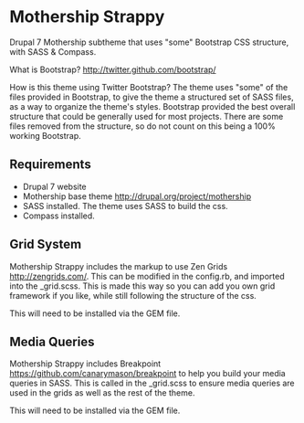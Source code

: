 Mothership Strappy
==========

Drupal 7 Mothership subtheme that uses "some" Bootstrap CSS structure, with SASS &amp; Compass. 

What is Bootstrap? http://twitter.github.com/bootstrap/

How is this theme using Twitter Bootstrap?
The theme uses "some" of the files provided in Bootstrap, to give the theme a structured set of SASS files, as a way to organize the theme's styles. Bootstrap provided the best overall structure that could be generally used for most projects. There are some files removed from the structure, so do not count on this being a 100% working Bootstrap.

## Requirements

* Drupal 7 website
* Mothership base theme http://drupal.org/project/mothership
* SASS installed. The theme uses SASS to build the css.
* Compass installed.

## Grid System

Mothership Strappy includes the markup to use Zen Grids http://zengrids.com/. This can be modified in the config.rb, and imported into the _grid.scss. This is made this way so you can add you own grid framework if you like, while still following the structure of the css. 

This will need to be installed via the GEM file.

<gem install zen-grids>

## Media Queries

Mothership Strappy includes Breakpoint https://github.com/canarymason/breakpoint to help you build your media queries in SASS. This is called in the _grid.scss to ensure media queries are used in the grids as well as the rest of the theme. 

This will need to be installed via the GEM file.

<gem install breakpoint>